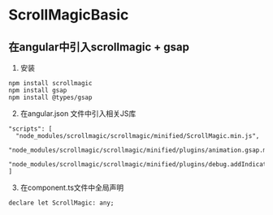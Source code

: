 # ScrollMagicBasic

## 在angular中引入scrollmagic + gsap
1. 安装
```
npm install scrollmagic
npm install gsap
npm install @types/gsap
```
2. 在angular.json 文件中引入相关JS库
```
"scripts": [
  "node_modules/scrollmagic/scrollmagic/minified/ScrollMagic.min.js",
  "node_modules/scrollmagic/scrollmagic/minified/plugins/animation.gsap.min.js",
  "node_modules/scrollmagic/scrollmagic/minified/plugins/debug.addIndicators.min.js"
]
```
3. 在component.ts文件中全局声明
```
declare let ScrollMagic: any;
```
